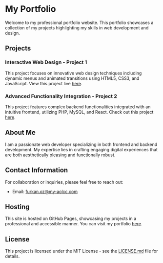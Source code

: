 # My Portfolio

Welcome to my professional portfolio website. This portfolio showcases a collection of my projects highlighting my skills in web development and design.

## Projects

### Interactive Web Design - Project 1
This project focuses on innovative web design techniques including dynamic menus and animated transitions using HTML5, CSS3, and JavaScript. View this project live [here](https://github.com/Metinasli).

### Advanced Functionality Integration - Project 2
This project features complex backend functionalities integrated with an intuitive frontend, utilizing PHP, MySQL, and React. Check out this project [here](https://github.com/Metinasli).

## About Me

I am a passionate web developer specializing in both frontend and backend development. My expertise lies in crafting engaging digital experiences that are both aesthetically pleasing and functionally robust.

## Contact Information

For collaboration or inquiries, please feel free to reach out:
- Email: [furkan.oz@my-aolcc.com](mailto:furkan.oz@my-aolcc.com)

## Hosting

This site is hosted on GitHub Pages, showcasing my projects in a professional and accessible manner. You can visit my portfolio [here](https://github.com/YilmazFerhat).

## License

This project is licensed under the MIT License - see the [LICENSE.md](LICENSE.md) file for details.

